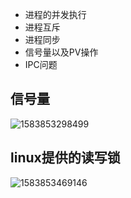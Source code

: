 - 进程的并发执行
- 进程互斥
- 进程同步
- 信号量以及PV操作
- IPC问题

## 信号量

![1583853298499](F:\typoraImg\1583853298499.png)

## linux提供的读写锁

![1583853469146](F:\typoraImg\1583853469146.png)

